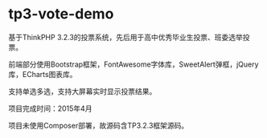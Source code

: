 # tp3-vote-demo

基于ThinkPHP 3.2.3的投票系统，先后用于高中优秀毕业生投票、班委选举投票。

前端部分使用Bootstrap框架，FontAwesome字体库，SweetAlert弹框，jQuery库，ECharts图表库。

支持单选多选，支持大屏幕实时显示投票结果。

项目完成时间：2015年4月

项目未使用Composer部署，故源码含TP3.2.3框架源码。